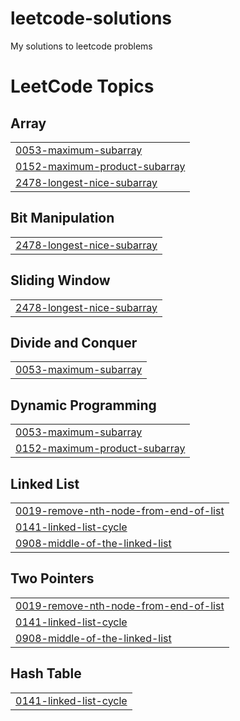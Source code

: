 # leetcode-solutions
My solutions to leetcode problems

<!---LeetCode Topics Start-->
# LeetCode Topics
## Array
|  |
| ------- |
| [0053-maximum-subarray](https://github.com/saur1sh/leetcode-solutions/tree/master/0053-maximum-subarray) |
| [0152-maximum-product-subarray](https://github.com/saur1sh/leetcode-solutions/tree/master/0152-maximum-product-subarray) |
| [2478-longest-nice-subarray](https://github.com/saur1sh/leetcode-solutions/tree/master/2478-longest-nice-subarray) |
## Bit Manipulation
|  |
| ------- |
| [2478-longest-nice-subarray](https://github.com/saur1sh/leetcode-solutions/tree/master/2478-longest-nice-subarray) |
## Sliding Window
|  |
| ------- |
| [2478-longest-nice-subarray](https://github.com/saur1sh/leetcode-solutions/tree/master/2478-longest-nice-subarray) |
## Divide and Conquer
|  |
| ------- |
| [0053-maximum-subarray](https://github.com/saur1sh/leetcode-solutions/tree/master/0053-maximum-subarray) |
## Dynamic Programming
|  |
| ------- |
| [0053-maximum-subarray](https://github.com/saur1sh/leetcode-solutions/tree/master/0053-maximum-subarray) |
| [0152-maximum-product-subarray](https://github.com/saur1sh/leetcode-solutions/tree/master/0152-maximum-product-subarray) |
## Linked List
|  |
| ------- |
| [0019-remove-nth-node-from-end-of-list](https://github.com/saur1sh/leetcode-solutions/tree/master/0019-remove-nth-node-from-end-of-list) |
| [0141-linked-list-cycle](https://github.com/saur1sh/leetcode-solutions/tree/master/0141-linked-list-cycle) |
| [0908-middle-of-the-linked-list](https://github.com/saur1sh/leetcode-solutions/tree/master/0908-middle-of-the-linked-list) |
## Two Pointers
|  |
| ------- |
| [0019-remove-nth-node-from-end-of-list](https://github.com/saur1sh/leetcode-solutions/tree/master/0019-remove-nth-node-from-end-of-list) |
| [0141-linked-list-cycle](https://github.com/saur1sh/leetcode-solutions/tree/master/0141-linked-list-cycle) |
| [0908-middle-of-the-linked-list](https://github.com/saur1sh/leetcode-solutions/tree/master/0908-middle-of-the-linked-list) |
## Hash Table
|  |
| ------- |
| [0141-linked-list-cycle](https://github.com/saur1sh/leetcode-solutions/tree/master/0141-linked-list-cycle) |
<!---LeetCode Topics End-->